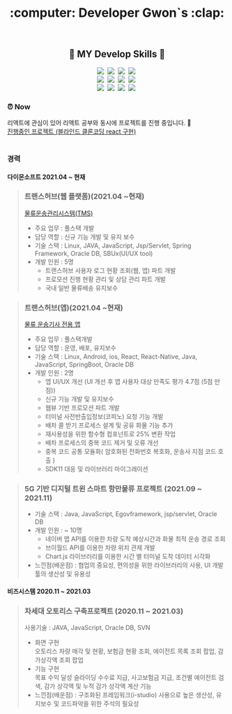<div align="center">
  <h1> :computer: Developer Gwon`s :clap: </h1>
</div>
<br>
<div align="center">
  <h2>💪 MY Develop Skills 💪</h2>
  <div>
    <img src="https://img.shields.io/badge/HTML5-E34F26?style=flat-square&logo=HTML5&logoColor=white"/>&nbsp
    <img src="https://img.shields.io/badge/CSS3-1572B6?style=flat-square&logo=CSS3&logoColor=white"/>&nbsp
    <img src="https://img.shields.io/badge/StyledComponents-DB7093?style=flat-square&logo=styled-components&logoColor=white"/>&nbsp
    <img src="https://img.shields.io/badge/JavaScript-F7DF1E?style=flat-square&logo=JavaScript&logoColor=white"/>&nbsp 
    <br>
    <img src="https://img.shields.io/badge/React-61DAFB?style=flat-square&logo=React&logoColor=white"/>&nbsp
    <img src="https://img.shields.io/badge/Redux-764ABC?style=flat-square&logo=Redux&logoColor=white"/>&nbsp
    <img src="https://img.shields.io/badge/ReduxSaga-999999?style=flat-square&logo=Redux-Saga&logoColor=white"/>&nbsp
    <img src="https://img.shields.io/badge/npm-CB3837?style=flat-square&logo=npm&logoColor=white"/>&nbsp
    <br>
    <img src="https://img.shields.io/badge/Java-007396?style=flat-square&logo=Java&logoColor=white"/>&nbsp 
    <img src="https://img.shields.io/badge/Spring-6DB33F?style=flat-square&logo=Spring&logoColor=white"/>&nbsp 
    <img src="https://img.shields.io/badge/Oracle-F80000?style=flat-square&logo=Oracle&logoColor=white"/>&nbsp 
    <img src="https://img.shields.io/badge/Github-181717?style=flat-square&logo=GitHub&logoColor=white"/>&nbsp 
    
  </div>
</div>

<!-- ![Gwon's GitHub stats](https://github-readme-stats.vercel.app/api?username=gwon522&hide=contribs,prs&show_icons=true&theme=tokyonight) -->
<!-- [![Top Langs](https://github-readme-stats.vercel.app/api/top-langs/?username=gwon522&layout=compact&theme=tokyonight&langs_count=7)](https://github.com/anuraghazra/github-readme-stats) -->

<h3> ⏰ Now </h3>
리액트에 관심이 있어 리액트 공부와 동시에 프로젝트를 진행 중입니다. 📖<br>
<a href="https://github.com/gwon522/project">진행중인 프로젝트 (블라인드 클론코딩 react 구현) </a><br>
      

  
<br>
<h3> 경력</h3>
<h4> 다이몬소프트 2021.04 ~ 현재 </h4>
  
> ### 트랜스허브(웹 플랫폼)(2021.04 ~현재)
> <a href="https://www.transhub.co.kr/main-login.do">물류운송관리시스템(TMS)</a> <br>
> - 주요 업무 : 풀스택 개발
> - 담당 역할 : 신규 기능 개발 및 유지 보수
> - 기술 스택 : Linux, JAVA, JavaScript, Jsp/Servlet, Spring Framework, Oracle DB, SBUx(UI/UX tool)
> - 개발 인원 : 5명 <br>
>   - 트랜스허브 사용자 로그 현황 조회(웹, 앱) 파트 개발
>   - 프로모션 진행 현황 관리 및 상담 관리 파트 개발
>   - 국내 일반 물류배송 유지보수

> ### 트랜스허브(앱)(2021.04 ~현재)
> <a href="https://play.google.com/store/apps/details?id=kr.co.shim&hl=ko&gl=US">물류 운송기사 전용 앱</a> <br>
> - 주요 업무 : 풀스택개발
> - 담당 역할 : 운영, 배포, 유지보수
> - 기술 스택 : Linux, Android, ios, React, React-Native, Java, JavaScript, SpringBoot, Oracle DB
> - 개발 인원 : 2명 <br>
>   - 앱 UI/UX 개선 (UI 개선 후 앱 사용자 대상 만족도 평가 4.7점 (5점 만점))
>   - 신규 기능 개발 및 유지보수
>   - 웹뷰 기반 프로모션 파트 개발
>   - 터미널 사전반출입정보(코피노) 요청 기능 개발
>   - 배차 콜 받기 프로세스 설계 및 공유 화물 기능 추가
>   - 재사용성을 위한 함수형 컴포넌트로 25% 변환 작업
>   - 배차 프로세스의 중복 코드 제거 및 오류 개선
>   - 중복 코드 공통 모듈화( 암호화된 전화번호 복호화, 운송사 지점 코드 호출 )
>   - SDK11 대응 및 라이브러리 마이그레이션 
  
> ### 5G 기반 디지털 트윈 스마트 항만물류 프로젝트 (2021.09 ~ 2021.11) <br>
> - 기술 스택 : Java, JavaScript, Egovframework, jsp/servlet, Oracle DB <br>
> - 개발 인원 : ~ 10명
>   - 네이버 맵 API를 이용한 차량 도착 예상시간과 화물 최적 운송 경로 조회
>   - 브이월드 API를 이용한 차량 위치 관제 개발
>   - Chart.js 라이브러리를 이용한 시간 별 터미널 도착 데이터 시각화
> - 느낀점(배운점) : 협업의 중요성, 편의성을 위한 라이브러리의 사용, UI 개발툴의 생산성 및 유용성<br>
  
<h4>비즈시스템 2020.11 ~ 2021.03</h4>
  
> ### 차세대 오토리스 구축프로젝트 (2020.11 ~ 2021.03)<br>
> 사용기술 : JAVA, JavaScript, Oracle DB, SVN <br>
> - 화면 구현 <br>
> 오토리스 차량 매각 및 현황, 보험금 현황 조회, 에이전트 목록 조회 팝업, 감가상각액 조회 팝업<br>
> - 기능 구현<br>
> 목표 수익 달성 슬라이딩 수수료 지급, 사고보험금 지급, 조건별 에이전트 검색, 감가 상각액 및 누적 감가 상각액 계산 기능<br>
> - 느낀점(배운점) : 구조화된 프레임워크(i-studio) 사용으로 높은 생산성, 유지보수 및 코드파악을 위한 주석의 필요성<br>
   

